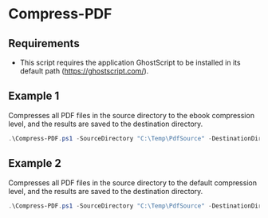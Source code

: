 # Compress-PDF

## Requirements

- This script requires the application GhostScript to be installed in its default path (<https://ghostscript.com/>).

## Example 1

Compresses all PDF files in the source directory to the ebook compression level, and the results are saved to the destination directory.

```PowerShell
.\Compress-PDF.ps1 -SourceDirectory "C:\Temp\PdfSource" -DestinationDirectory "C:\Temp\PdfDestination" -CompressionLevel ebook
```

## Example 2

Compresses all PDF files in the source directory to the default compression level, and the results are saved to the destination directory.

```PowerShell
.\Compress-PDF.ps1 -SourceDirectory "C:\Temp\PdfSource" -DestinationDirectory "C:\Temp\PdfDestination"
```
